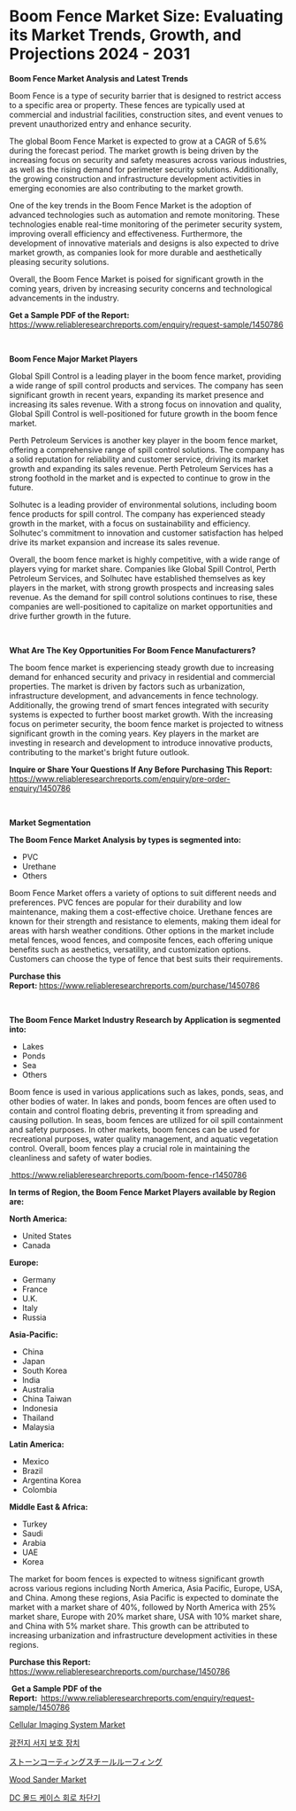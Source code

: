 <p><h1>Boom Fence Market Size: Evaluating its Market Trends, Growth, and Projections 2024 - 2031</h1></p><p><strong>Boom Fence Market Analysis and Latest Trends</strong></p>
<p><p>Boom Fence is a type of security barrier that is designed to restrict access to a specific area or property. These fences are typically used at commercial and industrial facilities, construction sites, and event venues to prevent unauthorized entry and enhance security.</p><p>The global Boom Fence Market is expected to grow at a CAGR of 5.6% during the forecast period. The market growth is being driven by the increasing focus on security and safety measures across various industries, as well as the rising demand for perimeter security solutions. Additionally, the growing construction and infrastructure development activities in emerging economies are also contributing to the market growth.</p><p>One of the key trends in the Boom Fence Market is the adoption of advanced technologies such as automation and remote monitoring. These technologies enable real-time monitoring of the perimeter security system, improving overall efficiency and effectiveness. Furthermore, the development of innovative materials and designs is also expected to drive market growth, as companies look for more durable and aesthetically pleasing security solutions.</p><p>Overall, the Boom Fence Market is poised for significant growth in the coming years, driven by increasing security concerns and technological advancements in the industry.</p></p>
<p><strong>Get a Sample PDF of the Report:&nbsp;</strong> <a href="https://www.reliableresearchreports.com/enquiry/request-sample/1450786">https://www.reliableresearchreports.com/enquiry/request-sample/1450786</a></p>
<p>&nbsp;</p>
<p><strong>Boom Fence Major Market Players</strong></p>
<p><p>Global Spill Control is a leading player in the boom fence market, providing a wide range of spill control products and services. The company has seen significant growth in recent years, expanding its market presence and increasing its sales revenue. With a strong focus on innovation and quality, Global Spill Control is well-positioned for future growth in the boom fence market.</p><p>Perth Petroleum Services is another key player in the boom fence market, offering a comprehensive range of spill control solutions. The company has a solid reputation for reliability and customer service, driving its market growth and expanding its sales revenue. Perth Petroleum Services has a strong foothold in the market and is expected to continue to grow in the future.</p><p>Solhutec is a leading provider of environmental solutions, including boom fence products for spill control. The company has experienced steady growth in the market, with a focus on sustainability and efficiency. Solhutec's commitment to innovation and customer satisfaction has helped drive its market expansion and increase its sales revenue.</p><p>Overall, the boom fence market is highly competitive, with a wide range of players vying for market share. Companies like Global Spill Control, Perth Petroleum Services, and Solhutec have established themselves as key players in the market, with strong growth prospects and increasing sales revenue. As the demand for spill control solutions continues to rise, these companies are well-positioned to capitalize on market opportunities and drive further growth in the future.</p></p>
<p>&nbsp;</p>
<p><strong>What Are The Key Opportunities For Boom Fence Manufacturers?</strong></p>
<p><p>The boom fence market is experiencing steady growth due to increasing demand for enhanced security and privacy in residential and commercial properties. The market is driven by factors such as urbanization, infrastructure development, and advancements in fence technology. Additionally, the growing trend of smart fences integrated with security systems is expected to further boost market growth. With the increasing focus on perimeter security, the boom fence market is projected to witness significant growth in the coming years. Key players in the market are investing in research and development to introduce innovative products, contributing to the market's bright future outlook.</p></p>
<p><strong>Inquire or Share Your Questions If Any Before Purchasing This Report:</strong> <a href="https://www.reliableresearchreports.com/enquiry/pre-order-enquiry/1450786">https://www.reliableresearchreports.com/enquiry/pre-order-enquiry/1450786</a></p>
<p>&nbsp;</p>
<p><strong>Market Segmentation</strong></p>
<p><strong>The Boom Fence Market Analysis by types is segmented into:</strong></p>
<p><ul><li>PVC</li><li>Urethane</li><li>Others</li></ul></p>
<p><p>Boom Fence Market offers a variety of options to suit different needs and preferences. PVC fences are popular for their durability and low maintenance, making them a cost-effective choice. Urethane fences are known for their strength and resistance to elements, making them ideal for areas with harsh weather conditions. Other options in the market include metal fences, wood fences, and composite fences, each offering unique benefits such as aesthetics, versatility, and customization options. Customers can choose the type of fence that best suits their requirements.</p></p>
<p><strong>Purchase this Report:&nbsp;</strong><a href="https://www.reliableresearchreports.com/purchase/1450786">https://www.reliableresearchreports.com/purchase/1450786</a></p>
<p>&nbsp;</p>
<p><strong>The Boom Fence Market Industry Research by Application is segmented into:</strong></p>
<p><ul><li>Lakes</li><li>Ponds</li><li>Sea</li><li>Others</li></ul></p>
<p><p>Boom fence is used in various applications such as lakes, ponds, seas, and other bodies of water. In lakes and ponds, boom fences are often used to contain and control floating debris, preventing it from spreading and causing pollution. In seas, boom fences are utilized for oil spill containment and safety purposes. In other markets, boom fences can be used for recreational purposes, water quality management, and aquatic vegetation control. Overall, boom fences play a crucial role in maintaining the cleanliness and safety of water bodies.</p></p>
<p><a href="https://www.reliableresearchreports.com/boom-fence-r1450786">&nbsp;https://www.reliableresearchreports.com/boom-fence-r1450786</a></p>
<p><strong>In terms of Region, the Boom Fence Market Players available by Region are:</strong></p>
<p>
    <p> <strong> North America: </strong>
        <ul>
            <li>United States</li>
            <li>Canada</li>
        </ul>
        </p> 
    <p> <strong> Europe: </strong>
        <ul>
            <li>Germany</li>
            <li>France</li>
            <li>U.K.</li>
            <li>Italy</li>
            <li>Russia</li>
        </ul>
        </p> 
    <p> <strong> Asia-Pacific: </strong>
        <ul>
            <li>China</li>
            <li>Japan</li>
            <li>South Korea</li>
            <li>India</li>
            <li>Australia</li>
            <li>China Taiwan</li>
            <li>Indonesia</li>
            <li>Thailand</li>
            <li>Malaysia</li>
        </ul>
        </p> 
    <p> <strong> Latin America: </strong>
        <ul>
            <li>Mexico</li>
            <li>Brazil</li>
            <li>Argentina Korea</li>
            <li>Colombia</li>
        </ul>
        </p> 
    <p> <strong> Middle East & Africa: </strong>
        <ul>
            <li>Turkey</li>
            <li>Saudi</li>
            <li>Arabia</li>
            <li>UAE</li>
            <li>Korea</li>
        </ul>
    </p>
    </p>
<p><p>The market for boom fences is expected to witness significant growth across various regions including North America, Asia Pacific, Europe, USA, and China. Among these regions, Asia Pacific is expected to dominate the market with a market share of 40%, followed by North America with 25% market share, Europe with 20% market share, USA with 10% market share, and China with 5% market share. This growth can be attributed to increasing urbanization and infrastructure development activities in these regions.</p></p>
<p><strong>Purchase this Report: </strong><a href="https://www.reliableresearchreports.com/purchase/1450786">https://www.reliableresearchreports.com/purchase/1450786</a></p>
<p>&nbsp;<strong>Get a Sample PDF of the Report:&nbsp;&nbsp;</strong><a href="https://www.reliableresearchreports.com/enquiry/request-sample/1450786">https://www.reliableresearchreports.com/enquiry/request-sample/1450786</a></p>
<p><strong></strong></p>
<p><p><a href="https://github.com/bznecsdb5/Market-Research-Report-List-1/blob/main/cellular-imaging-system-market.md">Cellular Imaging System Market</a></p><p><a href="https://github.com/vsckjg50460/Market-Research-Report-List-2/blob/main/9559415171246.md">광전지 서지 보호 장치</a></p><p><a href="https://github.com/FredaJerde/Market-Research-Report-List-1/blob/main/9242210159679.md">ストーンコーティングスチールルーフィング</a></p><p><a href="https://github.com/maesanjaya8/Market-Research-Report-List-1/blob/main/wood-sander-market.md">Wood Sander Market</a></p><p><a href="https://github.com/akzkkws047661437/Market-Research-Report-List-2/blob/main/9528868171245.md">DC 몰드 케이스 회로 차단기</a></p></p>